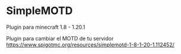 # SimpleMOTD
 Plugin para minecraft 1.8 - 1.20.1

Plugin para cambiar el MOTD de tu servidor
https://www.spigotmc.org/resources/simplemotd-1-8-1-20-1.112452/
